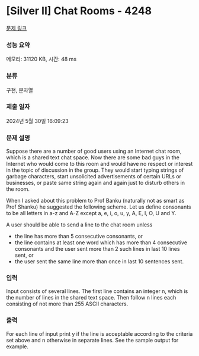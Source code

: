 # [Silver II] Chat Rooms - 4248 

[문제 링크](https://www.acmicpc.net/problem/4248) 

### 성능 요약

메모리: 31120 KB, 시간: 48 ms

### 분류

구현, 문자열

### 제출 일자

2024년 5월 30일 16:09:23

### 문제 설명

<p>Suppose there are a number of good users using an Internet chat room, which is a shared text chat space. Now there are some bad guys in the Internet who would come to this room and would have no respect or interest in the topic of discussion in the group. They would start typing strings of garbage characters, start unsolicited advertisements of certain URLs or businesses, or paste same string again and again just to disturb others in the room. </p>

<p>When I asked about this problem to Prof Banku (naturally not as smart as Prof Shanku) he suggested the following scheme. Let us define consonants to be all letters in a-z and A-Z except a, e, i, o, u, y, A, E, I, O, U and Y. </p>

<p>A user should be able to send a line to the chat room unless </p>

<ul>
	<li>the line has more than 5 consecutive consonants, or </li>
	<li>the line contains at least one word which has more than 4 consecutive consonants and the user sent more than 2 such lines in last 10 lines sent, or </li>
	<li>the user sent the same line more than once in last 10 sentences sent. </li>
</ul>

### 입력 

 <p>Input consists of several lines. The first line contains an integer n, which is the number of lines in the shared text space. Then follow n lines each consisting of not more than 255 ASCII characters.</p>

<p> </p>

### 출력 

 <p>For each line of input print y if the line is acceptable according to the criteria set above and n otherwise in separate lines. See the sample output for example.</p>

<p> </p>


